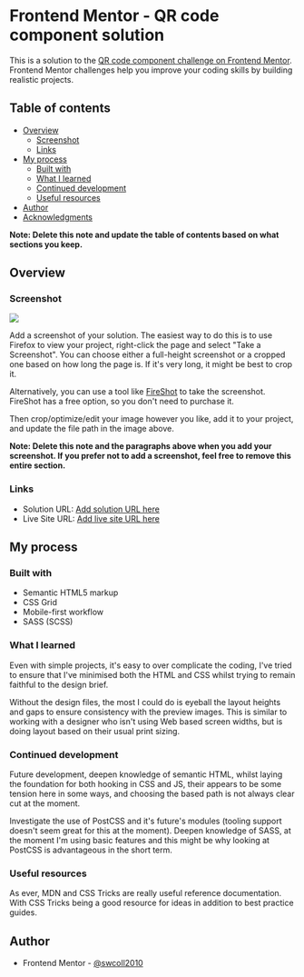 # Frontend Mentor - QR code component solution

This is a solution to the [QR code component challenge on Frontend Mentor](https://www.frontendmentor.io/challenges/qr-code-component-iux_sIO_H). Frontend Mentor challenges help you improve your coding skills by building realistic projects. 

## Table of contents

- [Overview](#overview)
  - [Screenshot](#screenshot)
  - [Links](#links)
- [My process](#my-process)
  - [Built with](#built-with)
  - [What I learned](#what-i-learned)
  - [Continued development](#continued-development)
  - [Useful resources](#useful-resources)
- [Author](#author)
- [Acknowledgments](#acknowledgments)

**Note: Delete this note and update the table of contents based on what sections you keep.**

## Overview

### Screenshot

![](./screenshot.jpg)

Add a screenshot of your solution. The easiest way to do this is to use Firefox to view your project, right-click the page and select "Take a Screenshot". You can choose either a full-height screenshot or a cropped one based on how long the page is. If it's very long, it might be best to crop it.

Alternatively, you can use a tool like [FireShot](https://getfireshot.com/) to take the screenshot. FireShot has a free option, so you don't need to purchase it. 

Then crop/optimize/edit your image however you like, add it to your project, and update the file path in the image above.

**Note: Delete this note and the paragraphs above when you add your screenshot. If you prefer not to add a screenshot, feel free to remove this entire section.**

### Links

- Solution URL: [Add solution URL here](https://your-solution-url.com)
- Live Site URL: [Add live site URL here](https://your-live-site-url.com)

## My process

### Built with

- Semantic HTML5 markup
- CSS Grid
- Mobile-first workflow
- SASS (SCSS)


### What I learned

Even with simple projects, it's easy to over complicate the coding, I've tried to ensure that I've minimised both the HTML and CSS whilst trying to remain faithful to the design brief.

Without the design files, the most I could do is eyeball the layout heights and gaps to ensure consistency with the preview images. This is similar to working with a designer who isn't using Web based screen widths, but is doing layout based on their usual print sizing.

### Continued development

Future development, deepen knowledge of semantic HTML, whilst laying the foundation for both hooking in CSS and JS, their appears to be some tension here in some ways, and choosing the based path is not always clear cut at the moment.

Investigate the use of PostCSS and it's future's modules (tooling support doesn't seem great for this at the moment). Deepen knowledge of SASS, at the moment I'm using basic features and this might be why looking at PostCSS is advantageous in the short term.

### Useful resources

As ever, MDN and CSS Tricks are really useful reference documentation. With CSS Tricks being a good resource for ideas in addition to best practice guides.

## Author

- Frontend Mentor - [@swcoll2010](https://www.frontendmentor.io/profile/swcoll2010)

